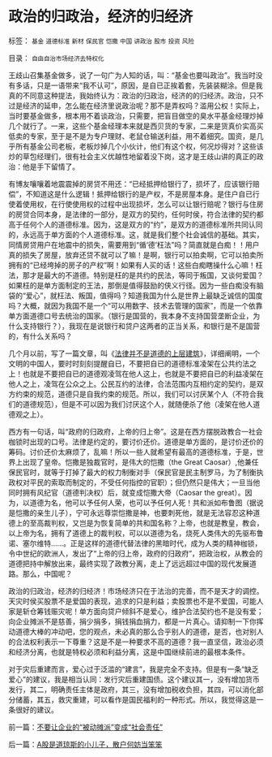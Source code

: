# 政治的归政治，经济的归经济

标签： `基金` `道德标准` `新材` `保民官` `恺撒` `中国` `讲政治` `股市` `投资` `风险` 

目录： `自由自治市场经济去特权化`

王歧山召集基金做多，说了一句广为人知的话，叫：“基金也要叫政治”。我当时没有多话，只是一语带来“我不认可”，原因，是自已正挨着套，先装装糊涂。但是我真的不同意这种提法，我始终认为：政治的归政治，经济的的归经济。政治，只不过是经济的延申，怎么能在经济里说政治呢？那不是弄权吗？滥用公权！实际上，当时要基金做多，根本用不着谈政治，只需要，把盲目做空的臭水平基金经理炒掉几个就行了。一来，这些个基金经理本来就是西贝货的专家，二来是货真价实高买低卖的专家，至于是不是为专户理财、老鼠仓输送利益，用不着细究。国资，是几乎所有基金公司老板，老板炒掉几个小伙计，他们有这个权，何况炒得对？这些该炒的草包经理们，很有社会主义优越性地留着没下岗，这才是王歧山讲的真正的政治：他是手下留情了。



有博友嚷嚷着地震震掉的房贷不用还：“已经抵押给银行了，损坏了，应该银行赔偿”，不知道这是什么逻辑！抵押给银行的是产权，不是房屋本身。是住户自已行使着使用权，在行使使用权的过程中出现损坏，怎么可以让银行赔呢？银行与住房的房贷合同本身，是法律的一部分，是双方的契约，任何时侯，符合法律的契约都高于任何个人的道德标准。因为，这是双方的“约”，是双方的道德标准所共同认同的，永远高于单方面的个人道德标准。这，就是我们整个社会诚信的基础。其实，同情房贷用户在地震中的损失，需要用到“循‘德’枉法”吗？简直就是白痴！！用户真的损失了房屋，放弃还贷不就可以了嘛！是啊，银行可以拍卖啊，它可以拍卖所拥有的“已经垮掉的房子的产权”啊！如果有人买的话！这些白痴瞎操什么心嘛！枉法，那才是最大的不道德。特别是枉的是共约的民法，等同于叛国，又谈何爱国？如果枉的是单方面制定的王法，那倒是值得鼓励的侠义行径。因为一些白痴没有脑袋的“爱心”，就枉法、叛国，值得吗？知道我国为什么是世界上最缺乏诚信的国度吗？大概，就因为我国不是一个“可以用数字、技术去管理的国家”，而是一个依靠单方面道德口号去统治的国家。（银行是国营的，我本身不支持国营垄断企业，为什么支持银行？），我现在是说银行和贷户这两者的正当关系，和银行是不是国营的，有什么关系吗？



几个月以前，写了一篇文章，叫《[法律并不是道德的上层建筑](../../../2007/9/30/民主就是与民约法；法律并不是道德的上层建筑.md)》，详细阐明，一个文明的中国人，要时时刻刻提醒自已，不要把自已的道德标准凌架在公共约法之上！也就是不要把自已的道德观凌驾在他人这上，也就是不要把自已的利益凌架在他人之上，凌驾在公众之上。公民互约的法律，合法范围内互相约定的契约，是双方约束的规范，道德只是自我约束的规范。所以，我们可以讨厌某个人（不符合我们的道德规范），但是不可以因为我们讨厌这个人，就随便杀了他（凌架在他人道德观之上）。



西方有一句话，叫“政府的归政府，上帝的归上帝”。这是在西方摆脱政教合一社会枷锁时出现的口号。法律是约定的，要讨价还价。道德是单方面的，是讨价还价的筹码。讨价还价太麻烦了，乱嘛！所以一些人就希望有最高的道德标准，于是，世界上出现了皇帝。恺撒是独裁官时，是伟大的恺撒（the
Great
Caosar）,他兼任保民官时，就等于打掉了最大的权力制衡对手（保民官是民主制罗马，为了制衡执政权对平民的索取而制定的，不受任何指控的官职）；但仍然只是伟大；一旦当他同时拥有风纪官（道德判决权）后，就变成恺撒大帝（Caosar
the
great）。因为，以道德为名，他可以予任何人荣，也可以予任何人死！共和派如布鲁图（据说是恺撒的亲生儿子），宁可永远尊崇恺撒是神，也要刺死他，就是无法容忍这种道德上的至高裁判权，又岂是为恢复简单的共和国名称？上帝，也就是教皇，教会，以上帝为名，拥有了道德上的裁判权，可以以道德为名，烧死人类伟大的先驱布鲁诺、塞尔维特……。正是这样的道德代替法律的黑暗时代，成为人类的精神枷锁，令中世纪的欧洲人，发出了“上帝的归上帝，政府的归政府”，把政治权，从教会的道德把持中解放出来，最终实现了政教分离，走上了远远超过中国的现代发展道路。那么，中国呢？



政治的归政治，经济的归经济！市场经济只在于法治的完善，而不是天才的调控。天灾时侯买股票不是爱国的表现，追求的只是利益；卖股票也不是不爱国，可能人家是斩仓筹钱赈灾呢！单方面向贷户倾斜不是爱心，维护合法契约也不是没有爱；向企业摊派不是慈善，捐少捐多，捐钱捐血捐力，都是一片真心。请抑制一下你挥动道德大棒的冲动吧，您的观点，未必真的那么合乎别人的道德，是否，也对别人的合法权利表示一下尊重？这是不是一种要求不高的道德？我一直坚信，政治必须和经济分离，也就是特权必须和利益分离，这是中国继续前进的最根本条件。



对于灾后重建而言，爱心过于泛滥的“建言”，我是完全不支持。但是有一条“缺乏爱心”的建议，我是相当认同：发行灾后重建国债。这个建议其一，没有增加货币发行，其二，明确责任主体是政府，其三，没有增加税收负担，其四，可以消化部分储蓄，其五，救灾重建，可以看作是国民福利的一种形式。所以，我觉得这是一条很好的建议。





前一篇：[不要让企业的“被动摊派”变成“社会责任”](../../../2008/5/20/不要让企业的“被动摊派”变成“社会责任”.md)

后一篇：[A股是道琼斯的小儿子，散户何妨当笨笨](../../../2008/5/22/A股是道琼斯的小儿子，散户何妨当笨笨.md)